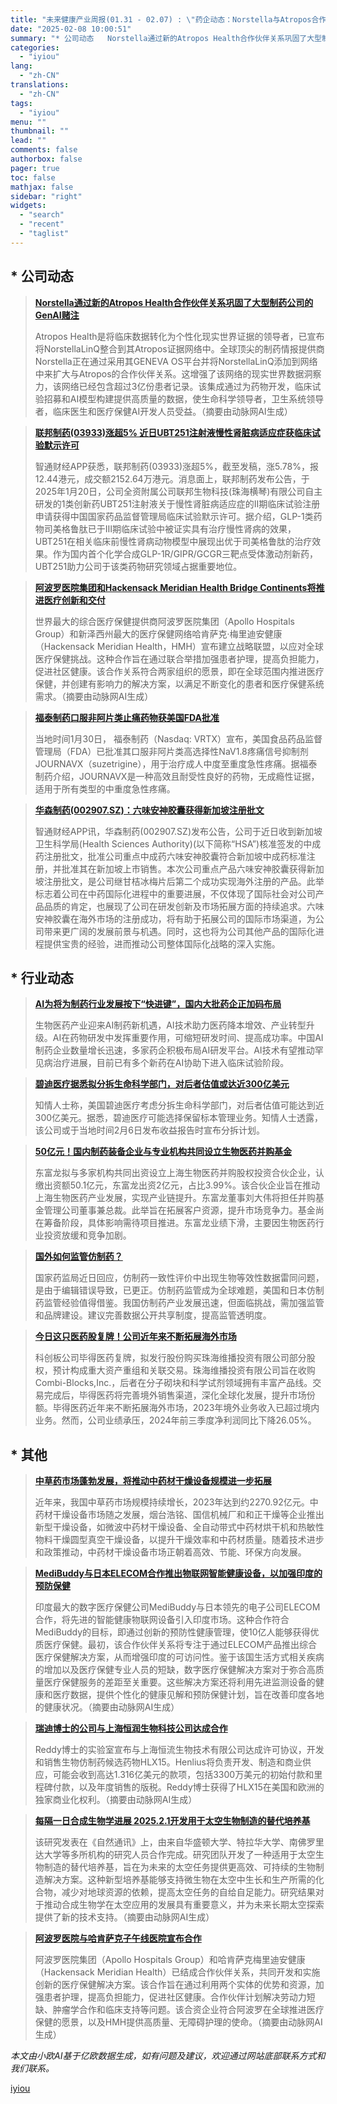```yaml
---
title: "未来健康产业周报(01.31 - 02.07) : \"药企动态：Norstella与Atropos合作..."
date: "2025-02-08 10:00:51"
summary: "* 公司动态   Norstella通过新的Atropos Health合作伙伴关系巩固了大型制药..."
categories:
  - "iyiou"
lang:
  - "zh-CN"
translations:
  - "zh-CN"
tags:
  - "iyiou"
menu: ""
thumbnail: ""
lead: ""
comments: false
authorbox: false
pager: true
toc: false
mathjax: false
sidebar: "right"
widgets:
  - "search"
  - "recent"
  - "taglist"
---
```


\* 公司动态
-------

> **[Norstella通过新的Atropos Health合作伙伴关系巩固了大型制药公司的GenAI赌注](https://data.iyiou.com/intelligence/details/d5f6cd2d532043ecceaeb976b882140d)**
> 
> 
> Atropos Health是将临床数据转化为个性化现实世界证据的领导者，已宣布将NorstellaLinQ整合到其Atropos证据网络中。全球顶尖的制药情报提供商Norstella正在通过采用其GENEVA OS平台并将NorstellaLinQ添加到网络中来扩大与Atropos的合作伙伴关系。这增强了该网络的现实世界数据洞察力，该网络已经包含超过3亿份患者记录。该集成通过为药物开发，临床试验招募和AI模型构建提供高质量的数据，使生命科学领导者，卫生系统领导者，临床医生和医疗保健AI开发人员受益。（摘要由动脉网AI生成）

> **[联邦制药(03933)涨超5% 近日UBT251注射液慢性肾脏病适应症获临床试验默示许可](https://data.iyiou.com/intelligence/details/12f28df0bf81fcc1ed6ac5d66de86781)**
> 
> 
> 智通财经APP获悉，联邦制药(03933)涨超5%，截至发稿，涨5.78%，报12.44港元，成交额2152.64万港元。消息面上，联邦制药发布公告，于2025年1月20日，公司全资附属公司联邦生物科技(珠海横琴)有限公司自主研发的1类创新药UBT251注射液关于慢性肾脏病适应症的Ⅱ期临床试验注册申请获得中国国家药品监督管理局临床试验默示许可。据介绍，GLP-1类药物司美格鲁肽已于Ⅲ期临床试验中被证实具有治疗慢性肾病的效果，UBT251在相关临床前慢性肾病动物模型中展现出优于司美格鲁肽的治疗效果。作为国内首个化学合成GLP-1R/GIPR/GCGR三靶点受体激动剂新药，UBT251助力公司于该类药物研究领域占据重要地位。

> **[阿波罗医院集团和Hackensack Meridian Health Bridge Continents将推进医疗创新和交付](https://data.iyiou.com/intelligence/details/71dc740cf35cc884b108f7e30314c412)**
> 
> 
> 世界最大的综合医疗保健提供商阿波罗医院集团（Apollo Hospitals Group）和新泽西州最大的医疗保健网络哈肯萨克·梅里迪安健康（Hackensack Meridian Health，HMH）宣布建立战略联盟，以应对全球医疗保健挑战。这种合作旨在通过联合举措加强患者护理，提高负担能力，促进社区健康。该合作关系符合两家组织的愿景，即在全球范围内推进医疗保健，并创建有影响力的解决方案，以满足不断变化的患者和医疗保健系统需求。（摘要由动脉网AI生成）

> **[福泰制药口服非阿片类止痛药物获美国FDA批准](https://data.iyiou.com/intelligence/details/7edf274275f98c44f8e4ec161db6b4a6)**
> 
> 
> 当地时间1月30日， 福泰制药（Nasdaq: VRTX）宣布，美国食品药品监督管理局（FDA）已批准其口服非阿片类高选择性NaV1.8疼痛信号抑制剂JOURNAVX（suzetrigine），用于治疗成人中度至重度急性疼痛。据福泰制药介绍，JOURNAVX是一种高效且耐受性良好的药物，无成瘾性证据，适用于所有类型的中重度急性疼痛。

> **[华森制药(002907.SZ)：六味安神胶囊获得新加坡注册批文](https://data.iyiou.com/intelligence/details/eaa277ac4fcbe050ec8304c2046e7989)**
> 
> 
> 智通财经APP讯，华森制药(002907.SZ)发布公告，公司于近日收到新加坡卫生科学局(Health Sciences
> Authority)(以下简称“HSA”)核准签发的中成药注册批文，批准公司重点中成药六味安神胶囊符合新加坡中成药标准注册，并批准其在新加坡上市销售。本次公司重点产品六味安神胶囊获得新加坡注册批文，是公司继甘桔冰梅片后第二个成功实现海外注册的产品。此举标志着公司在中药国际化进程中的重要进展，不仅体现了国际社会对公司产品品质的肯定，也展现了公司在研发创新及市场拓展方面的持续追求。六味安神胶囊在海外市场的注册成功，将有助于拓展公司的国际市场渠道，为公司带来更广阔的发展前景与机遇。同时，这也将为公司其他产品的国际化进程提供宝贵的经验，进而推动公司整体国际化战略的深入实施。

\* 行业动态
-------

> **[AI为将为制药行业发展按下“快进键”，国内大批药企正加码布局](https://data.iyiou.com/intelligence/details/62d7d092a8ba7689d478b1ce774831ea)**
> 
> 
> 生物医药产业迎来AI制药新机遇，AI技术助力医药降本增效、产业转型升级。AI在药物研发中发挥重要作用，可缩短研发时间、提高成功率。中国AI制药企业数量增长迅速，多家药企积极布局AI研发平台。AI技术有望推动罕见病治疗进展，目前已有多个新药在AI协助下进入临床试验阶段。

> **[碧迪医疗据悉拟分拆生命科学部门，对后者估值或达近300亿美元](https://data.iyiou.com/intelligence/details/408c57ee529c92c148ac7d4af3a7ad62)**
> 
> 
> 知情人士称，美国碧迪医疗考虑分拆生命科学部门，对后者估值可能达到近300亿美元。据悉，碧迪医疗可能选择保留标本管理业务。知情人士透露，该公司或于当地时间2月6日发布收益报告时宣布分拆计划。

> **[50亿元！国内制药装备企业与专业机构共同设立生物医药并购基金](https://data.iyiou.com/intelligence/details/415531551ca3ffb375ff20fa06a9ba92)**
> 
> 
> 东富龙拟与多家机构共同出资设立上海生物医药并购股权投资合伙企业，认缴出资额50.1亿元，东富龙出资2亿元，占比3.99%。该合伙企业旨在推动上海生物医药产业发展，实现产业链提升。东富龙董事刘大伟将担任并购基金管理公司董事兼总裁。此举旨在拓展客户资源，提升市场竞争力。基金尚在筹备阶段，具体影响需待项目推进。东富龙业绩下滑，主要因生物医药行业投资放缓和竞争加剧。

> **[国外如何监管仿制药？](https://data.iyiou.com/intelligence/details/6069f7bc0b1fcff26c7c86ecf88e5bdf)**
> 
> 
> 国家药监局近日回应，仿制药一致性评价中出现生物等效性数据雷同问题，是由于编辑错误导致，已更正。仿制药监管成为全球难题，美国和日本仿制药监管经验值得借鉴。我国仿制药产业发展迅速，但面临挑战，需加强监管和品牌建设。建议完善数据公开共享制度，提高监管透明度。

> **[今日这只医药股复牌！公司近年来不断拓展海外市场](https://data.iyiou.com/intelligence/details/d2305c5b267829917d58dd10e233f438)**
> 
> 
> 科创板公司毕得医药复牌，拟发行股份购买珠海维播投资有限公司部分股权，预计构成重大资产重组和关联交易。珠海维播投资有限公司旨在收购Combi-Blocks,Inc.，后者在分子砌块和科学试剂领域拥有丰富产品线。交易完成后，毕得医药将完善境外销售渠道，深化全球化发展，提升市场份额。毕得医药近年来不断拓展海外市场，2023年境外业务收入已超过境内业务。然而，公司业绩承压，2024年前三季度净利润同比下降26.05%。

\* 其他
-----

> **[中草药市场蓬勃发展，将推动中药材干燥设备规模进一步拓展](https://data.iyiou.com/intelligence/details/0b3a0cdbafd92e48c64e34478861af72)**
> 
> 
> 近年来，我国中草药市场规模持续增长，2023年达到约2270.92亿元。中药材干燥设备市场随之发展，烟台浩铭、国信机械厂和和正干燥等企业推出新型干燥设备，如微波中药材干燥设备、全自动带式中药材烘干机和热敏性物料干燥圆型真空干燥设备，以提升干燥效率和中药材质量。随着技术进步和政策推动，中药材干燥设备市场正朝着高效、节能、环保方向发展。

> **[MediBuddy与日本ELECOM合作推出物联网智能健康设备，以加强印度的预防保健](https://data.iyiou.com/intelligence/details/0ce68c0d3c61ca5d699859a3b087a098)**
> 
> 
> 印度最大的数字医疗保健公司MediBuddy与日本领先的电子公司ELECOM合作，将先进的智能健康物联网设备引入印度市场。这种合作符合MediBuddy的目标，即通过创新的预防性健康管理，使10亿人能够获得优质医疗保健。最初，该合作伙伴关系将专注于通过ELECOM产品推出综合医疗保健解决方案，从而增强印度的可访问性。鉴于该国生活方式相关疾病的增加以及医疗保健专业人员的短缺，数字医疗保健解决方案对于弥合高质量医疗保健服务的差距至关重要。这些解决方案还将利用先进监测设备的健康和医疗数据，提供个性化的健康见解和预防保健计划，旨在改善印度各地的健康状况。（摘要由动脉网AI生成）

> **[瑞迪博士的公司与上海恒润生物科技公司达成合作](https://data.iyiou.com/intelligence/details/fb2ff05701cd38605730553d2113a09e)**
> 
> 
> Reddy博士的实验室宣布与上海恒流生物技术有限公司达成许可协议，开发和销售生物仿制药候选药物HLX15。Henlius将负责开发、制造和商业供应，可能会收到高达1.316亿美元的款项，包括3300万美元的初始付款和里程碑付款，以及年度销售的版税。Reddy博士获得了HLX15在美国和欧洲的独家商业化权利。（摘要由动脉网AI生成）

> **[每隔一日合成生物学进展 2025.2.1开发用于太空生物制造的替代培养基](https://data.iyiou.com/intelligence/details/821fe50516d6eb0ed00acc5918a2e2ce)**
> 
> 
> 该研究发表在《自然通讯》上，由来自华盛顿大学、特拉华大学、南佛罗里达大学等多所机构的研究人员合作完成。研究团队开发了一种适用于太空生物制造的替代培养基，旨在为未来的太空任务提供更高效、可持续的生物制造解决方案。这种新型培养基能够支持微生物在太空中生长和生产所需的化合物，减少对地球资源的依赖，提高太空任务的自给自足能力。研究结果对于推动合成生物学在太空应用的发展具有重要意义，并为未来长期太空探索提供了新的技术支持。（摘要由动脉网AI生成）

> **[阿波罗医院与哈肯萨克子午线医院宣布合作](https://data.iyiou.com/intelligence/details/85e3ff94a2f2b6b2588c5f13e70bd8aa)**
> 
> 
> 阿波罗医院集团（Apollo Hospitals Group）和哈肯萨克梅里迪安健康（Hackensack Meridian Health）已结成合作伙伴关系，共同开发和实施创新的医疗保健解决方案。该合作旨在通过利用两个实体的优势和资源，加强患者护理，提高负担能力，促进社区健康。合作伙伴计划解决劳动力短缺、肿瘤学合作和临床支持等问题。该合资企业符合阿波罗在全球推进医疗保健的愿景，以及HMH提供高质量、无障碍护理的使命。（摘要由动脉网AI生成）

*本文由小欧AI基于亿欧数据生成，如有问题及建议，欢迎通过网站底部联系方式和我们联系。*

[iyiou](https://www.iyiou.com/data/202502081089736)
